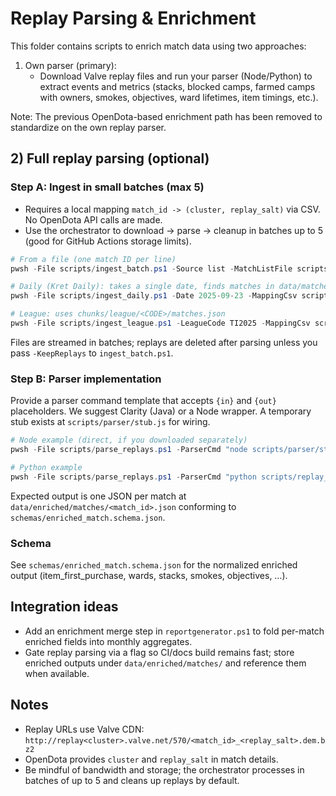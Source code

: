 # Replay Parsing & Enrichment

This folder contains scripts to enrich match data using two approaches:

1) Own parser (primary):
   - Download Valve replay files and run your parser (Node/Python) to extract events and metrics (stacks, blocked camps, farmed camps with owners, smokes, objectives, ward lifetimes, item timings, etc.).

Note: The previous OpenDota-based enrichment path has been removed to standardize on the own replay parser.

## 2) Full replay parsing (optional)

### Step A: Ingest in small batches (max 5)

- Requires a local mapping `match_id -> (cluster, replay_salt)` via CSV. No OpenDota API calls are made.
- Use the orchestrator to download → parse → cleanup in batches up to 5 (good for GitHub Actions storage limits).

```powershell
# From a file (one match ID per line)
pwsh -File scripts/ingest_batch.ps1 -Source list -MatchListFile scripts/sample_match_ids.txt -MappingCsv scripts/replay_mapping.csv -ParserCmd "node scripts/parser/stub.js --in {in} --out {out}" -BatchSize 5

# Daily (Kret Daily): takes a single date, finds matches in data/matches/YYYY-MM.json
pwsh -File scripts/ingest_daily.ps1 -Date 2025-09-23 -MappingCsv scripts/replay_mapping.csv -ParserCmd "node scripts/parser/stub.js --in {in} --out {out}"

# League: uses chunks/league/<CODE>/matches.json
pwsh -File scripts/ingest_league.ps1 -LeagueCode TI2025 -MappingCsv scripts/replay_mapping.csv -ParserCmd "node scripts/parser/stub.js --in {in} --out {out}"
```

Files are streamed in batches; replays are deleted after parsing unless you pass `-KeepReplays` to `ingest_batch.ps1`.

### Step B: Parser implementation

Provide a parser command template that accepts `{in}` and `{out}` placeholders. We suggest Clarity (Java) or a Node wrapper. A temporary stub exists at `scripts/parser/stub.js` for wiring.

```powershell
# Node example (direct, if you downloaded separately)
pwsh -File scripts/parse_replays.ps1 -ParserCmd "node scripts/parser/stub.js --in {in} --out {out}" -Limit 10

# Python example
pwsh -File scripts/parse_replays.ps1 -ParserCmd "python scripts/replay_parser.py --in {in} --out {out}"
```

Expected output is one JSON per match at `data/enriched/matches/<match_id>.json` conforming to `schemas/enriched_match.schema.json`.

### Schema

See `schemas/enriched_match.schema.json` for the normalized enriched output (item_first_purchase, wards, stacks, smokes, objectives, …).

## Integration ideas

- Add an enrichment merge step in `reportgenerator.ps1` to fold per-match enriched fields into monthly aggregates.
- Gate replay parsing via a flag so CI/docs build remains fast; store enriched outputs under `data/enriched/matches/` and reference them when available.

## Notes

- Replay URLs use Valve CDN: `http://replay<cluster>.valve.net/570/<match_id>_<replay_salt>.dem.bz2`
- OpenDota provides `cluster` and `replay_salt` in match details.
- Be mindful of bandwidth and storage; the orchestrator processes in batches of up to 5 and cleans up replays by default.
